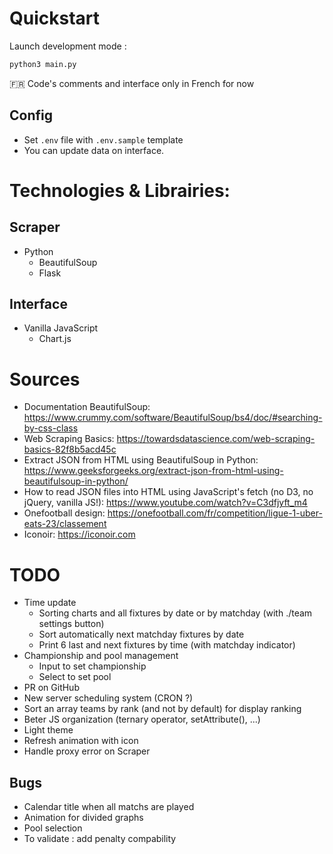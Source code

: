 # Quickstart

Launch development mode :

```bash
python3 main.py
```

🇫🇷 Code's comments and interface only in French for now

## Config

- Set `.env` file with `.env.sample` template
- You can update data on interface.

# Technologies & Librairies:

## Scraper

- Python
  - BeautifulSoup
  - Flask

## Interface

- Vanilla JavaScript
  - Chart.js

# Sources

- Documentation BeautifulSoup: https://www.crummy.com/software/BeautifulSoup/bs4/doc/#searching-by-css-class
- Web Scraping Basics: https://towardsdatascience.com/web-scraping-basics-82f8b5acd45c
- Extract JSON from HTML using BeautifulSoup in Python: https://www.geeksforgeeks.org/extract-json-from-html-using-beautifulsoup-in-python/
- How to read JSON files into HTML using JavaScript's fetch (no D3, no jQuery, vanilla JS!): https://www.youtube.com/watch?v=C3dfjyft_m4
- Onefootball design: https://onefootball.com/fr/competition/ligue-1-uber-eats-23/classement
- Iconoir: https://iconoir.com

# TODO

- Time update
  - Sorting charts and all fixtures by date or by matchday (with ./team settings button)
  - Sort automatically next matchday fixtures by date
  - Print 6 last and next fixtures by time (with matchday indicator)
- Championship and pool management
  - Input to set championship
  - Select to set pool
- PR on GitHub
- New server scheduling system (CRON ?)
- Sort an array teams by rank (and not by default) for display ranking
- Beter JS organization (ternary operator, setAttribute(), ...)
- Light theme
- Refresh animation with icon
- Handle proxy error on Scraper

## Bugs

- Calendar title when all matchs are played
- Animation for divided graphs
- Pool selection
- To validate : add penalty compability
